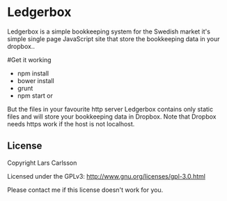 Ledgerbox
=================
Ledgerbox is a simple bookkeeping system for the Swedish market it's simple single page JavaScript site that store the bookkeeping data in your dropbox..

#Get it working
* npm install
* bower install
* grunt
* npm start or

But the files in your favourite http server Ledgerbox contains only static files and will store your bookkeeping data in Dropbox.
Note that Dropbox needs https work if the host is not localhost.


License
---------------------

Copyright Lars Carlsson

Licensed under the GPLv3: http://www.gnu.org/licenses/gpl-3.0.html

Please contact me if this license doesn't work for you.